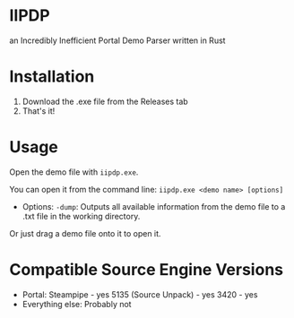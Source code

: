 # IIPDP
an Incredibly Inefficient Portal Demo Parser written in Rust

# Installation
1. Download the .exe file from the Releases tab
2. That's it!

# Usage
Open the demo file with `iipdp.exe`. 

You can open it from the command line:
`iipdp.exe <demo name> [options]`

- Options:
`-dump`: Outputs all available information from the demo file to a .txt file in the working directory.

Or just drag a demo file onto it to open it.

# Compatible Source Engine Versions
- Portal:
    Steampipe - yes
    5135 (Source Unpack) - yes
    3420 - yes
- Everything else:
    Probably not